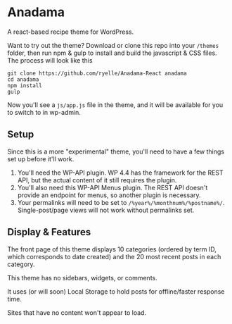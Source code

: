Anadama
=======

A react-based recipe theme for WordPress.

Want to try out the theme? Download or clone this repo into your `/themes` folder, then run npm & gulp to install and build the javascript & CSS files. The process will look like this

	git clone https://github.com/ryelle/Anadama-React anadama
	cd anadama
	npm install
	gulp

Now you'll see a `js/app.js` file in the theme, and it will be available for you to switch to in wp-admin.

Setup
-----

Since this is a more "experimental" theme, you'll need to have a few things set up before it'll work.

1. You'll need the WP-API plugin. WP 4.4 has the framework for the REST API, but the actual content of it still requires the plugin.
2. You'll also need this WP-API Menus plugin. The REST API doesn't provide an endpoint for menus, so another plugin is necessary.
3. Your permalinks will need to be set to `/%year%/%monthnum%/%postname%/`. Single-post/page views will not work without permalinks set.

Display & Features
------------------

The front page of this theme displays 10 categories (ordered by term ID, which corresponds to date created) and the 20 most recent posts in each category.

This theme has no sidebars, widgets, or comments.

It uses (or will soon) Local Storage to hold posts for offline/faster response time.

Sites that have no content won't appear to load.
